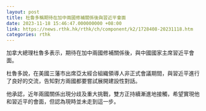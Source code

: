 ```yaml
---
layout: post
title: 杜魯多稱期待在加中兩國修補關係後與習近平會面
date: 2023-11-18 15:46:47.000000000 +08:00
link: https://news.rthk.hk/rthk/ch/component/k2/1728408-20231118.htm
categories: rthk
---
```


加拿大總理杜魯多表示，期待在加中兩國修補關係後，與中國國家主席習近平會面。

杜魯多說，在美國三藩市出席亞太經合組織領導人非正式會議期間，與習近平進行了良好的交流，告知對方兩國都要嘗試展開建設性對話。

他承認，近年兩國關係出現分歧及重大挑戰，雙方正持續漸進地接觸，希望實現他和習近平的會面，但認為現時並未走到這一步。
